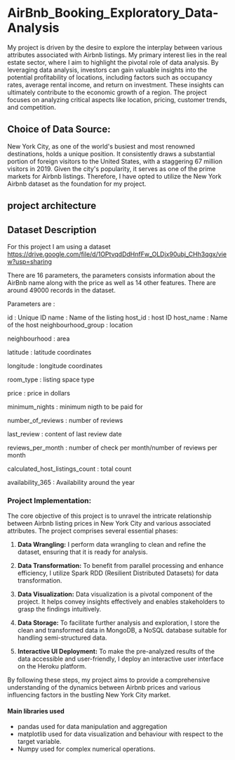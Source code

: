 
# AirBnb_Booking_Exploratory_Data-Analysis

My project is driven by the desire to explore the interplay between various attributes associated with Airbnb listings. My primary interest lies in the real estate sector, where I aim to highlight the pivotal role of data analysis. By leveraging data analysis, investors can gain valuable insights into the potential profitability of locations, including factors such as occupancy rates, average rental income, and return on investment. These insights can ultimately contribute to the economic growth of a region. The project focuses on analyzing critical aspects like location, pricing, customer trends, and competition.

## Choice of Data Source:
New York City, as one of the world's busiest and most renowned destinations, holds a unique position. It consistently draws a substantial portion of foreign visitors to the United States, with a staggering 67 million visitors in 2019. Given the city's popularity, it serves as one of the prime markets for Airbnb listings. Therefore, I have opted to utilize the New York Airbnb dataset as the foundation for my project.
## project architecture



## Dataset Description

For this project I am using a dataset 
https://drive.google.com/file/d/1OPtvqdDdHnfFw_OLDjx90ubj_CHh3qgx/view?usp=sharing

There are 16 parameters, the parameters consists information about the AirBnb name along with the price as well as 14 other features. There are around 49000 records in the dataset.

Parameters are :

id : Unique ID
name : Name of the listing
host_id : host ID
host_name : Name of the host
neighbourhood_group : location

neighbourhood : area

latitude : latitude coordinates

longitude : longitude coordinates

room_type : listing space type

price : price in dollars

minimum_nights : minimum nigth to be paid for

number_of_reviews : number of reviews

last_review : content of last review date

reviews_per_month : number of check per month/number of reviews 
per month

calculated_host_listings_count : total count

availability_365 : Availability around the year

### Project Implementation:
The core objective of this project is to unravel the intricate relationship between Airbnb listing prices in New York City and various associated attributes. The project comprises several essential phases:

1. **Data Wrangling:** I perform data wrangling to clean and refine the dataset, ensuring that it is ready for analysis.

1. **Data Transformation:** To benefit from parallel processing and enhance efficiency, I utilize Spark RDD (Resilient Distributed Datasets) for data transformation.

1. **Data Visualization:** Data visualization is a pivotal component of the project. It helps convey insights effectively and enables stakeholders to grasp the findings intuitively.

1. **Data Storage:** To facilitate further analysis and exploration, I store the clean and transformed data in MongoDB, a NoSQL database suitable for handling semi-structured data.

1. **Interactive UI Deployment:** To make the pre-analyzed results of the data accessible and user-friendly, I deploy an interactive user interface on the Heroku platform.

By following these steps, my project aims to provide a comprehensive understanding of the dynamics between Airbnb prices and various influencing factors in the bustling New York City market.

#### Main libraries used 
- pandas used for data manipulation and aggregation
- matplotlib used for data visualization and behaviour with respect to the target variable.
- Numpy used for complex numerical operations.




